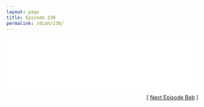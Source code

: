 ```yaml
---
layout: page
title: Episode 230
permalink: /diah/230/
---
```


<iframe allowfullscreen="true" frameborder="0" style="width:100%;" marginheight="0" marginwidth="0" mozallowfullscreen="true" scrolling="NO" src="//gdriveplayer.us/embed2.php?link=zyr2JelHYGDf8OWec2OLEgwLjA11tkQ8q8PiCYFoP4sQpjEV%252BssFezrvPCjSIqm1uxcxHSk3cLSAEzqFHY%252F8xDZG2WL8Y6y1MQIVKDEMeiucRAgQF%252F7dnxYdGKwme5jbRbfPbjIy77gNdSJFxSXtV0HbPjB1uyTq2YzsOaQE9kQA%252BOA4YfHt3A3u65Hh%252F3ETUKjy0VaJrfHPDs86dp2akX&amp;no_adult=yes" webkitallowfullscreen="true"></iframe>

<div align="right">[ <a href="/diah/231/">Next Episode Beb</a> ]</div>

